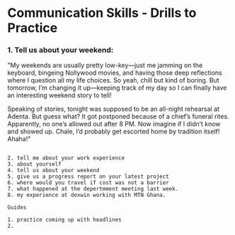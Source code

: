 # Communication Skills - Drills to Practice

### 1. Tell us about your weekend:

"My weekends are usually pretty low-key—just me jamming on the keyboard, bingeing Nollywood movies, and having those deep reflections where I question all my life choices. So yeah, chill but kind of boring. But tomorrow, I’m changing it up—keeping track of my day so I can finally have an interesting weekend story to tell!

Speaking of stories, tonight was supposed to be an all-night rehearsal at Adenta. But guess what? It got postponed because of a chief’s funeral rites. Apparently, no one’s allowed out after 8 PM. Now imagine if I didn’t know and showed up. Chale, I’d probably get escorted home by tradition itself! Ahaha!"

```

2. tell me about your work experience
3. about yourself
4. tell us about your weekend
5. give us a progress report on your latest project
6. where would you travel if cost was not a barrier
7. what happened at the depertmment meeting last week.
8. my experience at dexwin working with MTN Ghana.

Guides

1. practice coming up with headlines
2.
```
